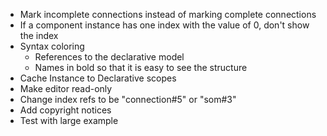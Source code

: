 * Mark incomplete connections instead of marking complete connections
* If a component instance has one index with the value of 0, don't show the index
* Syntax coloring
	* References to the declarative model
	* Names in bold so that it is easy to see the structure
* Cache Instance to Declarative scopes
* Make editor read-only
* Change index refs to be "connection#5" or "som#3"
* Add copyright notices
* Test with large example